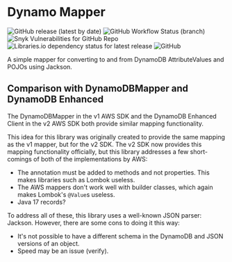 # Dynamo Mapper

![GitHub release (latest by date)](https://img.shields.io/github/v/release/autonomouslogic/dynamo-mapper)
![GitHub Workflow Status (branch)](https://img.shields.io/github/workflow/status/autonomouslogic/dynamo-mapper/Test/main)
![Snyk Vulnerabilities for GitHub Repo](https://img.shields.io/snyk/vulnerabilities/github/autonomouslogic/dynamo-mapper?style=flat-square)
![Libraries.io dependency status for latest release](https://img.shields.io/librariesio/release/maven/com.autonomouslogic.dynamomapper:dynamo-mapper)
![GitHub](https://img.shields.io/github/license/autonomouslogic/dynamo-mapper)

A simple mapper for converting to and from DynamoDB AttributeValues and POJOs using Jackson.

## Comparison with DynamoDBMapper and DynamoDB Enhanced
The DynamoDBMapper in the v1 AWS SDK and the DynamoDB Enhanced Client in the v2 AWS SDK both provide similar mapping
functionality.

This idea for this library was originally created to provide the same mapping as the v1 mapper, but for the v2 SDK.
The v2 SDK now provides this mapping functionality officially, but this library addresses a few short-comings of both
of the implementations by AWS:

* The annotation must be added to methods and not properties. This makes libraries such as Lombok useless.
* The AWS mappers don't work well with builder classes, which again makes Lombok's `@Value`s useless.
* Java 17 records?

To address all of these, this library uses a well-known JSON parser: Jackson.
However, there are some cons to doing it this way:

* It's not possible to have a different schema in the DynamoDB and JSON versions of an object.
* Speed may be an issue (verify).
